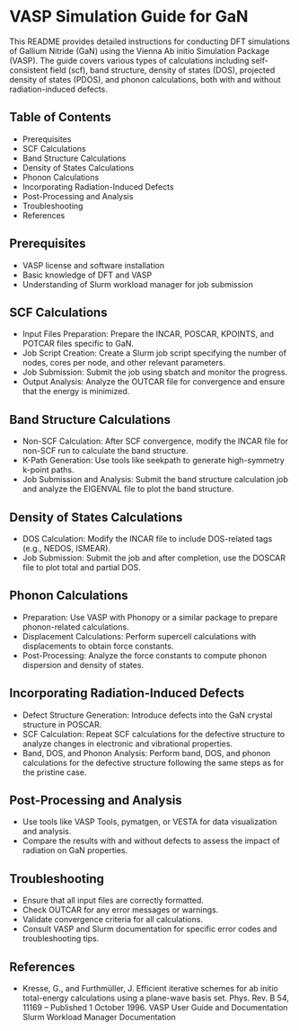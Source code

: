 # VASP Simulation Guide for GaN
This README provides detailed instructions for conducting DFT simulations of Gallium Nitride (GaN) using the Vienna Ab initio Simulation Package (VASP). The guide covers various types of calculations including self-consistent field (scf), band structure, density of states (DOS), projected density of states (PDOS), and phonon calculations, both with and without radiation-induced defects.

## Table of Contents
- Prerequisites
- SCF Calculations
- Band Structure Calculations
- Density of States Calculations
- Phonon Calculations
- Incorporating Radiation-Induced Defects
- Post-Processing and Analysis
- Troubleshooting
- References

## Prerequisites
* VASP license and software installation
* Basic knowledge of DFT and VASP
* Understanding of Slurm workload manager for job submission

## SCF Calculations
* Input Files Preparation: Prepare the INCAR, POSCAR, KPOINTS, and POTCAR files specific to GaN.
* Job Script Creation: Create a Slurm job script specifying the number of nodes, cores per node, and other relevant parameters.
* Job Submission: Submit the job using sbatch and monitor the progress.
* Output Analysis: Analyze the OUTCAR file for convergence and ensure that the energy is minimized.

## Band Structure Calculations
* Non-SCF Calculation: After SCF convergence, modify the INCAR file for non-SCF run to calculate the band structure.
* K-Path Generation: Use tools like seekpath to generate high-symmetry k-point paths.
* Job Submission and Analysis: Submit the band structure calculation job and analyze the EIGENVAL file to plot the band structure.

## Density of States Calculations
* DOS Calculation: Modify the INCAR file to include DOS-related tags (e.g., NEDOS, ISMEAR).
* Job Submission: Submit the job and after completion, use the DOSCAR file to plot total and partial DOS.

## Phonon Calculations
* Preparation: Use VASP with Phonopy or a similar package to prepare phonon-related calculations.
* Displacement Calculations: Perform supercell calculations with displacements to obtain force constants.
* Post-Processing: Analyze the force constants to compute phonon dispersion and density of states.

## Incorporating Radiation-Induced Defects
* Defect Structure Generation: Introduce defects into the GaN crystal structure in POSCAR.
* SCF Calculation: Repeat SCF calculations for the defective structure to analyze changes in electronic and vibrational properties.
* Band, DOS, and Phonon Analysis: Perform band, DOS, and phonon calculations for the defective structure following the same steps as for the pristine case.

## Post-Processing and Analysis
* Use tools like VASP Tools, pymatgen, or VESTA for data visualization and analysis.
* Compare the results with and without defects to assess the impact of radiation on GaN properties.

## Troubleshooting
* Ensure that all input files are correctly formatted.
* Check OUTCAR for any error messages or warnings.
* Validate convergence criteria for all calculations.
* Consult VASP and Slurm documentation for specific error codes and troubleshooting tips.

## References
* Kresse, G., and Furthmüller, J. Efficient iterative schemes for ab initio total-energy calculations using a plane-wave basis set. Phys. Rev. B 54, 11169 – Published 1 October 1996.
VASP User Guide and Documentation
Slurm Workload Manager Documentation
